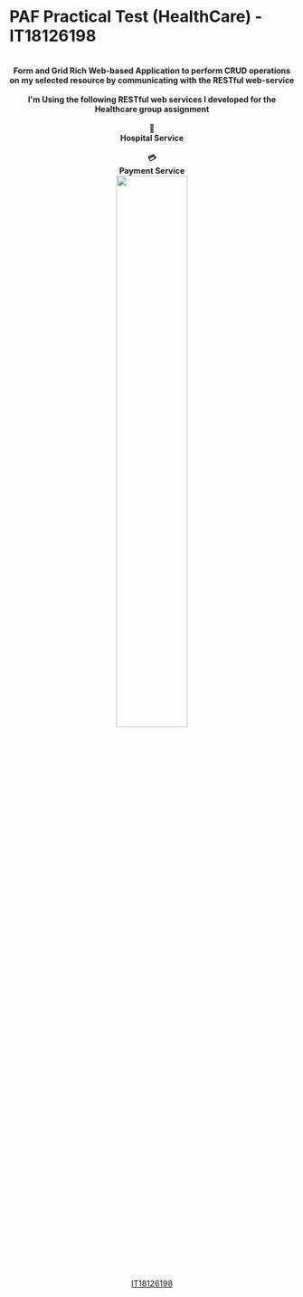 # PAF Practical Test (HealthCare) - IT18126198
<p align="center">
  <b><br>Form and Grid Rich Web-based Application to perform CRUD operations on my selected resource by communicating with the RESTful web-service<br><br></b>
  <b>I'm Using the following RESTful web services I developed for the Healthcare group assignment</b><br><br>
  <b>🏥 <br>Hospital Service</b>
  <br><br><b>💳 <br>Payment Service</b><br>
  <img width="50%" src="https://i.pinimg.com/originals/d7/ab/5f/d7ab5f8402e2d08ae29259c898d2f19c.gif">
  <br>
 <a href="https://github.com/ulidu/PracticalTestHealthcare/graphs/contributors">IT18126198</a>
  </p>
</p>
